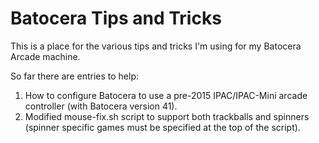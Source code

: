 # Batocera Tips and Tricks

This is a place for the various tips and tricks I'm using for my Batocera Arcade machine.

So far there are entries to help:

1. How to configure Batocera to use a pre-2015 IPAC/IPAC-Mini arcade controller (with Batocera version 41).
1. Modified mouse-fix.sh script to support both trackballs and spinners (spinner specific games must be specified at the top of the script).
